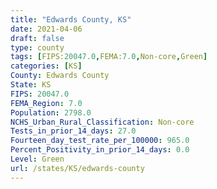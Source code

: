 ```yaml
---
title: "Edwards County, KS"
date: 2021-04-06
draft: false
type: county
tags: [FIPS:20047.0,FEMA:7.0,Non-core,Green]
categories: [KS]
County: Edwards County
State: KS
FIPS: 20047.0
FEMA_Region: 7.0
Population: 2798.0
NCHS_Urban_Rural_Classification: Non-core
Tests_in_prior_14_days: 27.0
Fourteen_day_test_rate_per_100000: 965.0
Percent_Positivity_in_prior_14_days: 0.0
Level: Green
url: /states/KS/edwards-county
---
```



